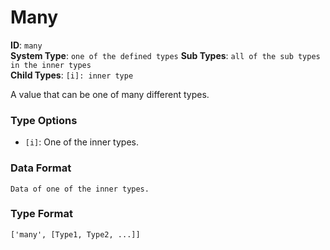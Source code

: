 # Many

**ID**: `many`  
**System Type**: `one of the defined types`
**Sub Types**: `all of the sub types in the inner types`  
**Child Types**: `[i]: inner type`  

A value that can be one of many different types.

### Type Options

- `[i]`: One of the inner types.

### Data Format

```
Data of one of the inner types.
```

### Type Format

```
['many', [Type1, Type2, ...]]
```
